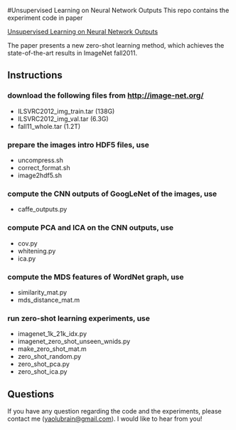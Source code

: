 #Unsupervised Learning on Neural Network Outputs
This repo contains the experiment code in paper 

[Unsupervised Learning on Neural Network Outputs](http://arxiv.org/abs/1506.00990)

The paper presents a new zero-shot learning method, which achieves the state-of-the-art results in ImageNet fall2011.

## Instructions
### download the following files from http://image-net.org/
- ILSVRC2012_img_train.tar (138G)
- ILSVRC2012_img_val.tar (6.3G)
- fall11_whole.tar (1.2T)

### prepare the images intro HDF5 files, use
- uncompress.sh
- correct_format.sh
- image2hdf5.sh

### compute the CNN outputs of GoogLeNet of the images, use
- caffe_outputs.py

### compute PCA and ICA on the CNN outputs, use
- cov.py
- whitening.py
- ica.py

### compute the MDS features of WordNet graph, use
- similarity_mat.py
- mds_distance_mat.m

### run zero-shot learning experiments, use
- imagenet_1k_21k_idx.py
- imagenet_zero_shot_unseen_wnids.py 
- make_zero_shot_mat.m
- zero_shot_random.py
- zero_shot_pca.py
- zero_shot_ica.py

## Questions
If you have any question regarding the code and the experiments, please contact me (yaolubrain@gmail.com). I would like to hear from you!
